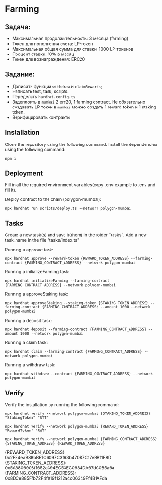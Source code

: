 # Farming

## Задача:

- Максимальная продолжительность: 3 месяца (farming)
- Токен для пополнения счета: LP-токен
- Максимальная общая сумма для ставки: 1000 LP-токенов
- Процент ставки: 10% в месяц
- Токен для вознаграждения: ERC20

## Задание:

- Дописать функции `withdraw` и `claimRewards`;
- Написать test, task, scripts.
- Переделать `hardhat.config.ts`
- Задеплоить в `mumbai` 2 erc20, 1 farming contract. Не обязательно создавать LP токен в `mumbai` можно создать 1 reward token и 1 staking token.
- Верифицировать контракты

## Installation
Clone the repository using the following command:
Install the dependencies using the following command:
```shell
npm i
```

## Deployment

Fill in all the required environment variables(copy .env-example to .env and fill it). 

Deploy contract to the chain (polygon-mumbai):
```shell
npx hardhat run scripts/deploy.ts --network polygon-mumbai
```

## Tasks

Create a new task(s) and save it(them) in the folder "tasks". Add a new task_name in the file "tasks/index.ts"

Running a approve task:
```shell
npx hardhat approve --reward-token {REWARD_TOKEN_ADDRESS} --farming-contract {FARMING_CONTRACT_ADDRESS} --network polygon-mumbai
```

Running a initializeFarming task:
```shell
npx hardhat initializeFarming --farming-contract {FARMING_CONTRACT_ADDRESS} --network polygon-mumbai
```

Running a approveStaking task:
```shell
npx hardhat approveStaking --staking-token {STAKING_TOKEN_ADDRESS} --farming-contract {FARMING_CONTRACT_ADDRESS} --amount 1000 --network polygon-mumbai
```

Running a deposit task:
```shell
npx hardhat deposit --farming-contract {FARMING_CONTRACT_ADDRESS} --amount 1000 --network polygon-mumbai
```

Running a claim task:
```shell
npx hardhat claim --farming-contract {FARMING_CONTRACT_ADDRESS} --network polygon-mumbai
```

Running a withdraw task:
```shell
npx hardhat withdraw --contract {FARMING_CONTRACT_ADDRESS} --network polygon-mumbai
```

## Verify

Verify the installation by running the following command:
```shell
npx hardhat verify --network polygon-mumbai {STAKING_TOKEN_ADDRESS} "StakingToken" "STT"
```

```shell
npx hardhat verify --network polygon-mumbai {REWARD_TOKEN_ADDRESS} "RewardToken" "RWT"
```

```shell
npx hardhat verify --network polygon-mumbai {FARMING_CONTRACT_ADDRESS} {STAKING_TOKEN_ADDRESS} {REWARD_TOKEN_ADDRESS}
```

{REWARD_TOKEN_ADDRESS}: 0x2FE4eaB8BbBE1C6097C3f63b470B7C17eBBf1F8D
{STAKING_TOKEN_ADDRESS}: 0x5A6806908f1652a394EC53EC0934DA67dC0B5a6a
{FARMING_CONTRACT_ADDRESS}: 0x8DCe885Ffb72F4f019f1212a4c06349Ff4B1AFda